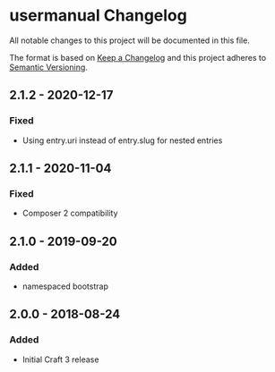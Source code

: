 # usermanual Changelog

All notable changes to this project will be documented in this file.

The format is based on [Keep a Changelog](http://keepachangelog.com/) and this project adheres to [Semantic Versioning](http://semver.org/).

## 2.1.2 - 2020-12-17

### Fixed

- Using entry.uri instead of entry.slug for nested entries

## 2.1.1 - 2020-11-04

### Fixed

- Composer 2 compatibility

## 2.1.0 - 2019-09-20

### Added

- namespaced bootstrap

## 2.0.0 - 2018-08-24

### Added

- Initial Craft 3 release
